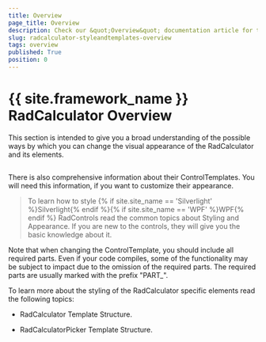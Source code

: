 ```yaml
---
title: Overview
page_title: Overview
description: Check our &quot;Overview&quot; documentation article for the RadCalculator {{ site.framework_name }} control.
slug: radcalculator-styleandtemplates-overview
tags: overview
published: True
position: 0
---
```


# {{ site.framework_name }} RadCalculator Overview



This section is intended to give you a broad understanding of the possible ways by which you can change the visual appearance of the RadCalculator and its elements.

## 

There is also comprehensive information about their ControlTemplates. You will need this information, if you want to customize their appearance.

>To learn how to style {% if site.site_name == 'Silverlight' %}Silverlight{% endif %}{% if site.site_name == 'WPF' %}WPF{% endif %} RadControls read the common topics about Styling and Appearance. If you are new to the controls, they will give you the basic knowledge about it.

Note that when changing the ControlTemplate, you should include all required parts. Even if your code compiles, some of the functionality may be subject to impact due to the omission of the required parts. The required parts are usually marked with the prefix "PART_".

To learn more about the styling of the RadCalculator specific elements read the following topics:

*  RadCalculator Template Structure.

*  RadCalculatorPicker Template Structure.
